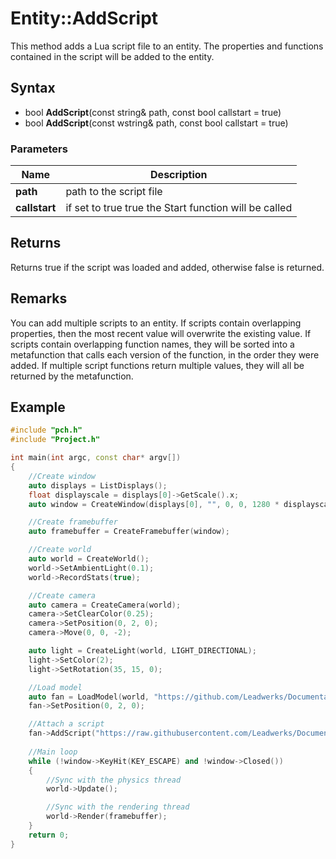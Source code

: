 # Entity::AddScript #
This method adds a Lua script file to an entity. The properties and functions contained in the script will be added to the entity.

## Syntax ##
- bool **AddScript**(const string& path, const bool callstart = true)
- bool **AddScript**(const wstring& path, const bool callstart = true)

### Parameters ###
| Name | Description |
| --- | --- |
| **path** | path to the script file |
| **callstart** | if set to true true the Start function will be called |

## Returns ##
Returns true if the script was loaded and added, otherwise false is returned.

## Remarks ##
You can add multiple scripts to an entity. If scripts contain overlapping properties, then the most recent value will overwrite the existing value. If scripts contain overlapping function names, they will be sorted into a metafunction that calls each version of the function, in the order they were added. If multiple script functions return multiple values, they will all be returned by the metafunction.

## Example ##
```c++
#include "pch.h"
#include "Project.h"

int main(int argc, const char* argv[])
{
    //Create window
    auto displays = ListDisplays();
    float displayscale = displays[0]->GetScale().x;
    auto window = CreateWindow(displays[0], "", 0, 0, 1280 * displayscale, 720 * displayscale);

    //Create framebuffer
    auto framebuffer = CreateFramebuffer(window);

    //Create world
    auto world = CreateWorld();
    world->SetAmbientLight(0.1);
    world->RecordStats(true);

    //Create camera
    auto camera = CreateCamera(world);
    camera->SetClearColor(0.25);
    camera->SetPosition(0, 2, 0);
    camera->Move(0, 0, -2);

    auto light = CreateLight(world, LIGHT_DIRECTIONAL);
    light->SetColor(2);
    light->SetRotation(35, 15, 0);

    //Load model
    auto fan = LoadModel(world, "https://github.com/Leadwerks/Documentation/raw/master/Assets/Models/Underground/fanblades.glb");
    fan->SetPosition(0, 2, 0);

    //Attach a script
    fan->AddScript("https://raw.githubusercontent.com/Leadwerks/Documentation/master/Assets/Scripts/Objects/Movement/Spinner.lua");
    
    //Main loop
    while (!window->KeyHit(KEY_ESCAPE) and !window->Closed())
    {
        //Sync with the physics thread
        world->Update();

        //Sync with the rendering thread
        world->Render(framebuffer);
    }
    return 0;
}
```